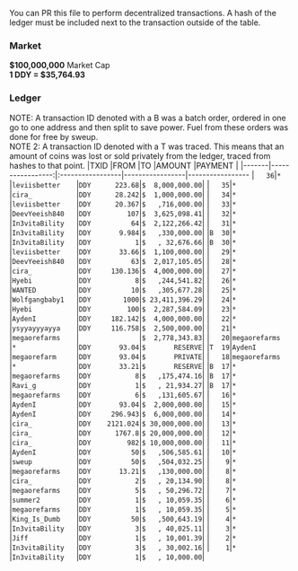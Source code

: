 You can PR this file to perform decentralized transactions. A hash of the ledger must be included next to the transaction outside of the table.
### Market
**$100,000,000** Market Cap\
**1 DDY = $35,764.93**

### Ledger
NOTE: A transaction ID denoted with a B was a batch order, ordered in one go to one address and then split to save power. Fuel from these orders was done for free by sweup.\
NOTE 2: A transaction ID denoted with a T was traced. This means that an amount of coins was lost or sold privately from the ledger, traced from hashes to that point.
|TXID   |FROM              |TO                |AMOUNT           |PAYMENT          |
|-------|-----------------:|:-----------------|-----------------|-----------------
|`   36`|`*               `|`leviisbetter    `|`DDY      223.68`|`$  8,000,000.00`|
|`   35`|`*               `|`cira_           `|`DDY      28.242`|`$  1,000,000.00`|
|`   34`|`*               `|`leviisbetter    `|`DDY      20.367`|`$   ,716,000.00`|
|`   33`|`*               `|`DeevYeeish840   `|`DDY         107`|`$  3,625,098.41`|
|`   32`|`*               `|`In3vitaBility   `|`DDY          64`|`$  2,122,266.42`|
|`   31`|`*               `|`In3vitaBility   `|`DDY       9.984`|`$   ,330,000.00`|
|`B  30`|`*               `|`In3vitaBility   `|`DDY           1`|`$   , 32,676.66`|
|`B  30`|`*               `|`leviisbetter    `|`DDY       33.66`|`$  1,100,000.00`|
|`   29`|`*               `|`DeevYeeish840   `|`DDY          63`|`$  2,017,105.05`|
|`   28`|`*               `|`cira_           `|`DDY     130.136`|`$  4,000,000.00`|
|`   27`|`*               `|`Hyebi           `|`DDY           8`|`$   ,244,541.82`|
|`   26`|`*               `|`WANTED          `|`DDY          10`|`$   ,305,677.28`|
|`   25`|`*               `|`Wolfgangbaby1   `|`DDY        1000`|`$ 23,411,396.29`|
|`   24`|`*               `|`Hyebi           `|`DDY         100`|`$  2,287,584.09`|
|`   23`|`*               `|`AydenI          `|`DDY     182.142`|`$  4,000,000.00`|
|`   22`|`*               `|`ysyyayyyayya    `|`DDY     116.758`|`$  2,500,000.00`|
|`   21`|`*               `|`megaorefarms    `|`               `|`$  2,778,343.83`|
|`   20`|`megaorefarms    `|`*               `|`DDY       93.04`|`$       RESERVE`|
|`T  19`|`AydenI          `|`megaorefarm     `|`DDY       93.04`|`$       PRIVATE`|
|`   18`|`megaorefarms    `|`*               `|`DDY       33.21`|`$       RESERVE`|
|`B  17`|`*               `|`megaorefarms    `|`DDY           8`|`$   ,175,474.16`|
|`B  17`|`*               `|`Ravi_g          `|`DDY           1`|`$   , 21,934.27`|
|`B  17`|`*               `|`megaorefarms    `|`DDY           6`|`$   ,131,605.67`|
|`   16`|`*               `|`AydenI          `|`DDY       93.04`|`$  2,000,000.00`|
|`   15`|`*               `|`AydenI          `|`DDY     296.943`|`$  6,000,000.00`|
|`   14`|`*               `|`cira_           `|`DDY    2121.024`|`$ 30,000,000.00`|
|`   13`|`*               `|`cira_           `|`DDY      1767.8`|`$ 20,000,000.00`|
|`   12`|`*               `|`cira_           `|`DDY         982`|`$ 10,000,000.00`|
|`   11`|`*               `|`AydenI          `|`DDY          50`|`$   ,506,585.61`|
|`   10`|`*               `|`sweup           `|`DDY          50`|`$   ,504,032.25`|
|`    9`|`*               `|`megaorefarms    `|`DDY       13.21`|`$   ,130,000.00`|
|`    8`|`*               `|`cira_           `|`DDY           2`|`$   , 20,134.90`|
|`    8`|`*               `|`megaorefarms    `|`DDY           5`|`$   , 50,296.72`|
|`    7`|`*               `|`summer2         `|`DDY           1`|`$   , 10,059.35`|
|`    6`|`*               `|`megaorefarms    `|`DDY           1`|`$   , 10,059.35`|
|`    5`|`*               `|`King_Is_Dumb    `|`DDY          50`|`$   ,500,643.19`|
|`    4`|`*               `|`In3vitaBility   `|`DDY           3`|`$   , 40,025.11`|
|`    3`|`*               `|`Jiff            `|`DDY           1`|`$   , 10,001.39`|
|`    2`|`*               `|`In3vitaBility   `|`DDY           3`|`$   , 30,002.16`|
|`    1`|`*               `|`In3vitaBility   `|`DDY           1`|`$   , 10,000.00`|
